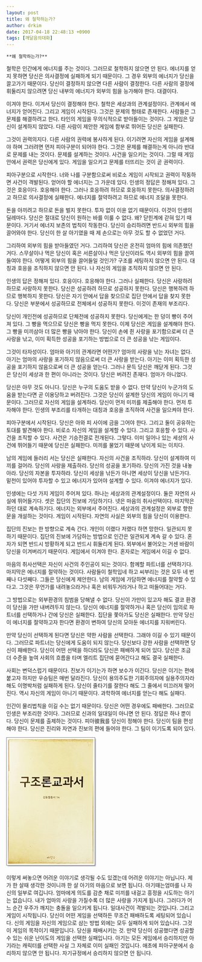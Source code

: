 ```yaml
---
layout: post
title: 왜 철학하는가?
author: drkim
date: 2017-04-18 22:48:13 +0900
tags: [깨달음의대화]
---
```

 


    **왜 철학하는가?**

  


철학은 인간에게 에너지를 주는 것이다. 그러므로 철학하지 않으면 안 된다. 에너지를 얻지 못하면 당신은 의사결정에 실패하게 되기 때문이다. 그 경우 외부의 에너지가 당신을 끌고가기 때문이다. 당신이 결정하지 않으면 다른 사람이 결정한다. 다른 사람의 결정에 휘둘리지 않으려면 당신 내부의 에너지가 외부의 힘을 능가해야 한다. 대결이다. 

  


이겨야 한다. 이겨서 당신이 결정해야 한다. 철학은 세상과의 관계설정이다. 관계에서 에너지가 얻어진다. 그리고 게임이 시작된다. 그것은 문제의 형태로 존재한다. 사람들은 그 문제를 해결하려고 한다. 타인의 게임을 무의식적으로 받아들이는 것이다. 그 게임은 당신이 설계하지 않았다. 다른 사람이 제안한 게임에 함부로 뛰어든 당신은 실패한다. 

  


그것이 권력의지다. 다른 사람의 권력에 봉사하게 된다. 이기려면 자신의 게임을 설계해야 하며 그러려면 먼저 피아구분이 되어야 한다. 그것은 문제를 해결하는게 아니라 반대로 문제를 내는 것이다. 문제를 설계하는 것이다. 사건을 일으키는 것이다. 그럴 때 게임 안에서 권력은 당신에게 있다. 게임을 일으키고 문제를 터뜨리는 것이 곧 권력이다. 

  


피아구분으로 시작한다. 너와 나를 구분함으로써 비로소 게임이 시작되고 권력이 작동하면 사건이 격발된다. 얻어야 할 에너지는 그 가운데 있다. 인생의 정답은 정해져 있다. 그것은 호응이다. 호응해야 한다. 그러나 호응하려 하므로 호응하지 못한다. 의사결정하려고 하므로 의사결정에 실패한다. 에너지를 절약하려고 하므로 에너지 조달을 못한다. 

  


돈을 아끼려고 하므로 돈을 벌지 못한다. 투자 없이 이윤 없기 때문이다. 이것이 인생의 딜레마다. 당신은 절대로 당신이 원하는 바를 이룰 수 없다. 왜? 닫힌계에 갇혀 있기 때문이다. 거기서 에너지 보존의 법칙이 작동한다. 당신이 승리하려면 반드시 외부의 힘을 끌어와야 한다. 당신이 한 살 아기였을 때 제 손으로는 아무 것도 할 수 없었던 거다. 

  


그리하여 외부의 힘을 받아들였던 거다. 그리하여 당신은 온전히 엄마의 힘에 의존했던 거다. 스무살이나 먹은 당신이 혹은 서른살이나 먹은 당신이라도 역시 외부의 힘을 끌여들여야 한다. 어떻게 외부의 힘을 끌어들일 것인가? 구조를 세팅하지 않으면 안 된다. 대칭과 호응을 조직하지 않으면 안 된다. 나 자신의 게임을 조직하지 않으면 안 된다. 

  


인생의 답은 정해져 있다. 호응이다. 호응해야 한다. 그러나 실패한다. 당신은 사랑하려 하므로 사랑하지 못한다. 당신은 성공하려 하므로 성공하지 못한다. 당신은 행복하려 하므로 행복하지 못한다. 당신은 자기 안에서 답을 찾으므로 집단 안에서 답을 찾지 못한다. 당신은 부분에서 성공하므로 전체에서 성공하지 못한다. 이것이 존재의 부조리다. 

  


당신이 개인전에 성공하므로 단체전에 성공하지 못한다. 당신에게는 한 덩이 빵이 주어져 있다. 그 빵을 먹으므로 당신은 빵을 먹지 못한다. 이제 당신은 게임을 설계해야 한다. 그 빵을 미끼삼아 더 많은 빵을 낚아야 한다. 당신이 손에 쥔 사랑을 포기함으로써 더 큰 사랑을 낚고, 이미 획득한 성공을 포기하는 방법으로 더 큰 성공을 낚는 게임이다. 

  


그것이 타자성이다. 엄마와 아기의 관계라면 어떤가? 엄마의 사랑을 낚는 자녀는 없다. 아기는 엄마의 사랑을 포기하지 않음으로써 더 큰 사랑을 받는다. 아기는 이미 획득한 성공을 포기하지 않음으로써 더 큰 성공을 얻는다. 그러나 문득 당신은 깨닫게 된다. 그것은 당신이 세상과 한 편이 아니라는 것이다. 당신은 버려진 존재다. 엄마가 아니었다. 

  


당신은 아무 것도 아니다. 당신은 누구의 도움도 받을 수 없다. 만약 당신이 누군가의 도움을 받는다면 곧 이용당하고 버려진다. 그것은 당신이 설계한 당신의 게임이 아니기 때문이다. 그러므로 자신의 게임을 설계하라. 당신이 먼저 미끼를 제출해야 한다. 먼저 투자해야 한다. 인생의 부조리를 타개하는 대칭과 호응을 조직하여 사건을 일으켜야 한다. 

  


피아구분에서 시작된다. 당신은 아와 피 사이에 금을 그어야 한다. 그리고 둘이 공유하는 토대를 발견해야 한다. 비로소 자신의 게임을 설계할 수 있다. 그리고 호응할 수 있다. 사건을 조직할 수 있다. 사건은 기승전결로 전개된다. 그렇다. 이미 일어나 있는 세상의 사건에 뛰어들기 때문에 당신은 실패한다. 미끼를 물었기 때문에 낚이게 되는 이치다. 

  


남의 게임에 들러리 서는 당신은 실패한다. 자신의 사건을 조직하라. 당신이 설계하여 미끼를 걸어라. 당신의 사랑을 제출하라. 당신의 성공을 포기하라. 당신의 가진 것을 내놓아라. 당신의 자본을 투자하라. 당신이 세상을 낚든가 아니면 세상이 당신을 낚든가다. 밑천이 있어야 투자할 수 있고 에너지가 있어야 설계할 수 있다. 이겨야 에너지가 있다. 

  


인생에는 다섯 가지 게임이 주어져 있다. 하나는 세상과의 관계설정이다. 둘은 자연의 사실에 뛰어들기다. 셋은 집단의 진보에 가담하기다. 넷은 마음의 취사선택이다. 마지막은 하던 대로 계속하기다. 에너지는 외부에서 주어진다. 세상과의 관계설정은 외부로 향한 문을 개설하는 것이다. 게임이 시작된다. 자연의 사실은 외부의 힘을 당신이 이용한다. 

  


집단의 진보는 한 방향으로 계속 간다. 개인이 이랬다 저랬다 하면 망한다. 일관되지 못하기 때문이다. 집단의 진보에 가담하는 방법으로 인간은 일관되게 계속 갈 수 있다. 혼자가 되면 반드시 방황하게 되고 반드시 휘둘리게 된다. 외부에서 불어오는 거센 바람이 당신을 이겨버리기 때문이다. 게임에서 이겨야 한다. 혼자로는 게임에서 이길 수 없다. 

  


마음의 취사선택은 자신이 사건의 주인공이 되는 것이다. 함께할 파트너를 선택하기다. 마지막은 에너지를 절약하는 것이다. 사람들이 철학입네 하고 씨부리는 것은 모두 네 번째나 다섯째다. 그들은 당신에게 제안한다. 남의 게임에 가담하면 에너지를 절약할 수 있다고. 그것은 무언가를 내려놓으라거나 혹은 비워두거라거나 하고 떠들어대는 거다. 

  


그 방법으로는 외부환경의 침범을 당해낼 수 없다. 당신이 가만이 있고자 해도 결코 환경이 당신을 가만 내버려두지 않는다. 당신이 에너지를 절약하거나 혹은 당신이 임의로 파트너를 선택하거나 간에 당신은 실패한다. 집단을 쫓아가도 당신은 실패한다. 만약 당신이 에너지를 절약하고자 한다면 환경이 변하여 당신의 모아둔 에너지를 지워버린다. 

  


만약 당신이 선택하게 된다면 당신은 약한 사람을 선택한다. 그래야 이길 수 있기 때문이다. 그러므로 파트너는 당신에게 도움이 되지 않는다. 당신보다 강한 사람을 선택하면 당신이 패배한다. 당신이 어떤 선택을 하더라도 당신은 패배하게 되어 있다. 당신은 조금 더 수준을 높여 사회의 흐름을 타며 엘리트 집단에 묻어간다고 해도 결국 실패한다. 

  


사회는 변덕스럽기 때문이다. 진보가 이기는가 하면 보수가 이긴다. 당신은 이기는 편에 붙고자 하지만 우승팀은 매번 달라진다. 당신이 용의주도한 기회주의자에 실용주의자라 해도 이명박처럼 실패하게 된다. 당신이 줄타기를 잘한다 해도 그 줄에서 미끄러져 떨어진다. 역시 자신의 게임이 아니기 때문이다. 과학하여 에너지를 얻는다 해도 실패다. 

  


인간이 물리법칙을 이길 수는 없기 때문이다. 당신은 어떤 경우에도 패배한다. 그러므로 인생은 부조리한 것이다. 그러므로 신과의 일대일이 아니면 안 된다. 정답은 하나 뿐이다. 당신이 문제를 출제하는 것이다. 피아彼我를 당신이 정해야 한다. 당신이 팀을 편성해야 한다. 당신은 진리와 자연과 진보의 편에 들어야 한다. 그 팀이 이기도록 되어 있다. 

  



![](/files/attach/images/198/011/834/20170108_234810.jpg)   


  


이렇게 써놓으면 어려운 이야기로 생각될 수도 있겠는데 어려운 이야기는 아닙니다. 제가 한 살때 생각한 것이니까 한 살 아기의 마음으로 보면 됩니다. 아기때는엄마를 나 자신의 일부로 여깁니다. 엄마에게 의도를 감춘 채로 미끼를 내걸고 흥정을 시도하는 아기는 없습니다. 내가 엄마의 사랑을 가질수록 더 많은 사랑을 가지게 됩니다. 그러다가 어느 순간 우주가 깨지는 충돌을 일으키게 됩니다. 일대사건이 격발되는 것입니다. 그리고 게임이 시작됩니다. 당신이 어떤 게임을 선택하든 무조건 패배하도록 세팅되어 있습니다. 신의 게임을 자신의 게임으로 삼는 방법 외에는 모두 실패하게 되어 있습니다. 그것이 게임의 목적이기 때문입니다. 당신을 패배시키는 것. 만약 당신이 성공했다면 성공할 수 있는 쉬운 난이도의 게임을 선택한 실패입니다. 아기는 모든 게임에서 승리하지만 아기라는 캐릭터를 선택한 사실 그 자체로 이미 실패인 것입니다. 애초에 피아구분에서 승리하지 않으면 안 됩니다. 자기규정에서 승리하지 않으면 안 됩니다.
